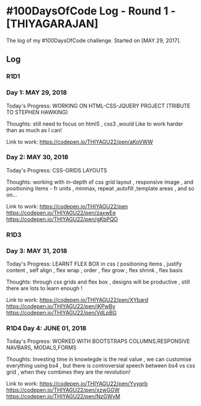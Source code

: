 # #100DaysOfCode Log - Round 1 - [THIYAGARAJAN]

The log of my #100DaysOfCode challenge. Started on [MAY 29, 2017].

## Log

### R1D1 

### Day 1: MAY 29, 2018 

Today's Progress: WORKING ON HTML-CSS-JQUERY PROJECT (TRIBUTE TO STEPHEN HAWKING)

Thoughts: still need to focus on html5 , css3 ,would Like to work harder than as much as I can!

Link to work: https://codepen.io/THIYAGU22/pen/aKoVWW


### Day 2: MAY 30, 2018 

Today's Progress: CSS-GRIDS LAYOUTS

Thoughts: working with in-depth of css grid layout , responsive image , and positioning items - fr units , minmax, repeat ,autofill ,template areas , and so on...

Link to work: https://codepen.io/THIYAGU22/pen    https://codepen.io/THIYAGU22/pen/zaxwEe   https://codepen.io/THIYAGU22/pen/gKbPQO

### R1D3

### Day 3: MAY 31, 2018 

Today's Progress: LEARNT FLEX BOX in css ( positioning items , justify content , self align , flex wrap , order , flex grow , flex shrink , flex basis

Thoughts: through css grids and flex box , designs will be productive , still there are lots to learn enough !

Link to work: https://codepen.io/THIYAGU22/pen/XYbard  https://codepen.io/THIYAGU22/pen/jKPwBv  https://codepen.io/THIYAGU22/pen/VdLpBG


### R1D4 Day 4: JUNE 01, 2018 

Today's Progress: WORKED WITH BOOTSTRAPS COLUMNS,RESPONSIVE NAVBARS, MODALS,FORMS

Thoughts: Investing time in knowlegde is the real value , we can customise everything using bs4 , but there is controversial speech between bs4 vs css grid , when they combines they are the revolution!

Link to work: https://codepen.io/THIYAGU22/pen/Yvyqrb
	      https://codepen.io/THIYAGU22/pen/xzwGGW  https://codepen.io/THIYAGU22/pen/NzGWyM

